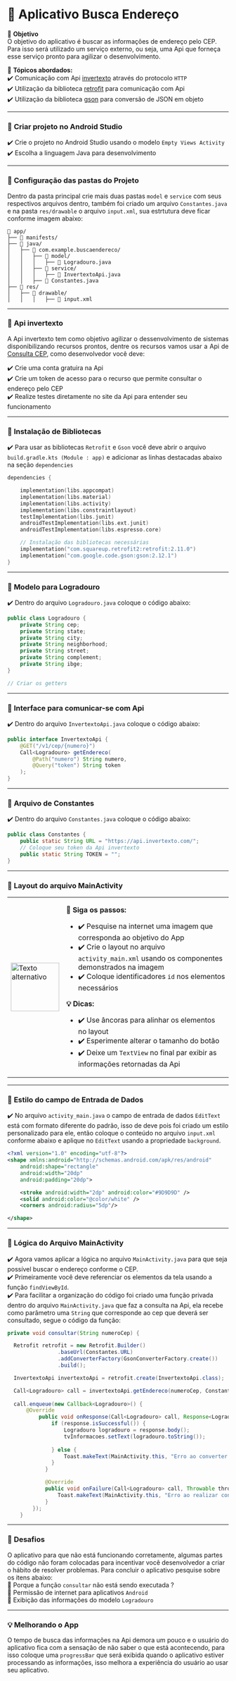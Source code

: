 # 📝 **Aplicativo Busca Endereço**

🎯 **Objetivo**  
O objetivo do aplicativo é buscar as informações de endereço pelo CEP. Para isso será utilizado um serviço externo, ou seja, uma Api que forneça esse serviço pronto para agilizar o desenvolvimento.

📍 **Tópicos abordados:**  
✔️ Comunicação com Api [invertexto](https://api.invertexto.com/) através do protocolo `HTTP`  
✔️ Utilização da biblioteca [retrofit](https://square.github.io/retrofit/) para comunicação com Api  
✔️ Utilização da biblioteca [gson](https://github.com/google/gson) para conversão de JSON em 
objeto  

---

### 🚀 **Criar projeto no Android Studio**
✔️ Crie o projeto no Android Studio usando o modelo `Empty Views Activity`  
✔️ Escolha a linguagem Java para desenvolvimento

---

### 🚀 **Configuração das pastas do Projeto**
Dentro da pasta principal crie mais duas pastas `model` e `service` com seus respectivos arquivos dentro, também foi criado um arquivo ``Constantes.java`` e na pasta ``res/drawable`` o arquivo ``input.xml``, sua estrtutura deve ficar conforme imagem abaixo:

```
📁 app/
├── 📁 manifests/
├── 📁 java/
│   ├── 📁 com.example.buscaendereco/
│   │   ├── 📁 model/
│   │   │   ├── 📄 Logradouro.java
│   │   ├── 📁 service/
│   │   │   ├── 📄 InvertextoApi.java
│   │   ├── 📄 Constantes.java
├── 📁 res/
│   ├── 📁 drawable/
│   │   │   ├── 📄 input.xml
```

---

### 🚀 **Api invertexto**
<div style="text-align: justify;">
A Api invertexto tem como objetivo agilizar o dessenvolvimento de sistemas disponibilizando recursos prontos, dentre os recursos vamos usar a Api de <a href="https://api.invertexto.com/api-consulta-cep">Consulta CEP</a>, como desenvolvedor você deve:
</div>  

✔️ Crie uma conta gratuira na Api  
✔️ Crie um token de acesso para o recurso que permite consultar o endereço pelo CEP  
✔️ Realize testes diretamente no site da Api para entender seu funcionamento  

---

### 🚀 **Instalação de Bibliotecas**
✔️ Para usar as bibliotecas ``Retrofit`` e ``Gson`` você deve abrir o arquivo ``build.gradle.kts (Module : app)``  e adicionar as linhas destacadas abaixo na seção ``dependencies``

```gradle.kts
dependencies {

    implementation(libs.appcompat)
    implementation(libs.material)
    implementation(libs.activity)
    implementation(libs.constraintlayout)
    testImplementation(libs.junit)
    androidTestImplementation(libs.ext.junit)
    androidTestImplementation(libs.espresso.core)

    // Instalação das bibliotecas necessárias
    implementation("com.squareup.retrofit2:retrofit:2.11.0")
    implementation("com.google.code.gson:gson:2.12.1")
}
```

---

### 🚀 **Modelo para Logradouro**
✔️ Dentro do arquivo ``Logradouro.java`` coloque o código abaixo:

```java
public class Logradouro {
    private String cep;
    private String state;
    private String city;
    private String neighborhood;
    private String street;
    private String complement;
    private String ibge;
}

// Criar os getters
```

---

### 🚀 **Interface para comunicar-se com Api**
✔️ Dentro do arquivo ``InvertextoApi.java`` coloque o código abaixo:

```java
public interface InvertextoApi {
    @GET("/v1/cep/{numero}")
    Call<Logradouro> getEndereco(
        @Path("numero") String numero,
        @Query("token") String token
    );
}
```

---

### 🚀 **Arquivo de Constantes**
✔️ Dentro do arquivo ``Constantes.java`` coloque o código abaixo:

```java
public class Constantes {
    public static String URL = "https://api.invertexto.com/";
    // Coloque seu token da Api invertexto
    public static String TOKEN = "";
}
```

---

### 🚀 **Layout do arquivo MainActivity**  

<table>
  <tr>
    <td>
      <img src="../cep.png" alt="Texto alternativo" width="110px">
    </td>
    <td>
      <p><strong>📍 Siga os passos:</strong></p>
      <ul>
        <li>✔️ Pesquise na internet uma imagem que corresponda ao objetivo do App</li>
        <li>✔️ Crie o layout no arquivo <code>activity_main.xml</code> usando os componentes demonstrados na imagem</li>
        <li>✔️ Coloque identificadores <code>id</code> nos elementos necessários</li>
      </ul>
      <p><strong>💡 Dicas:</strong></p>
      <ul>
        <li>✔️ Use âncoras para alinhar os elementos no layout</li>
        <li>✔️ Esperimente alterar o tamanho do botão</li>
        <li>✔️ Deixe um <code>TextView</code> no final par exibir as informações retornadas da Api</li>
      </ul>
    </td>
  </tr>
</table>

---

### 🚀 **Estilo do campo de Entrada de Dados**
✔️ No arquivo ``activity_main.java`` o campo de entrada de dados ``EditText`` está com formato diferente do padrão, isso de deve pois foi criado um estilo personalizado para ele, então coloque o conteúdo no arquivo ``input.xml`` conforme abaixo e aplique no ``EditText`` usando a propriedade ``background``.

```xml
<?xml version="1.0" encoding="utf-8"?>
<shape xmlns:android="http://schemas.android.com/apk/res/android"
    android:shape="rectangle"
    android:width="20dp"
    android:padding="20dp">

    <stroke android:width="2dp" android:color="#9D9D9D" />
    <solid android:color="@color/white" />
    <corners android:radius="5dp"/>

</shape>
```

---

### 🚀 **Lógica do Arquivo MainActivity**
✔️ Agora vamos aplicar a lógica no arquivo ``MainActivity.java`` para que seja possível buscar o endereço conforme o CEP.  
✔️ Primeiramente você deve referenciar os elementos da tela usando a função ``findViewById``.   
✔️ Para facilitar a organização do código foi criado uma função privada dentro do arquivo ``MainActivity.java`` que faz a consulta na Api, ela recebe como parâmetro uma ``String`` que corresponde ao cep que deverá ser consultado, segue o código da função:

```java
private void consultar(String numeroCep) {

  Retrofit retrofit = new Retrofit.Builder()
                .baseUrl(Constantes.URL)
                .addConverterFactory(GsonConverterFactory.create())
                .build();

  InvertextoApi invertextoApi = retrofit.create(InvertextoApi.class);

  Call<Logradouro> call = invertextoApi.getEndereco(numeroCep, Constantes.TOKEN);
  
  call.enqueue(new Callback<Logradouro>() {
      @Override
          public void onResponse(Call<Logradouro> call, Response<Logradouro> response) {
              if (response.isSuccessful()) {
                  Logradouro logradouro = response.body();
                  tvInformacoes.setText(logradouro.toString());
                  
              } else {
                  Toast.makeText(MainActivity.this, "Erro ao converter resposta da Api", Toast.LENGTH_LONG).show();
              }
            }

            @Override
            public void onFailure(Call<Logradouro> call, Throwable throwable) {
                Toast.makeText(MainActivity.this, "Erro ao realizar consulta na Api", Toast.LENGTH_LONG).show();
            }
        });
    }
```

---

### 💪 **Desafios**

O aplicativo para que não está funcionando corretamente, algumas partes do código não foram colocadas para incentivar você desenvolvedor a criar o hábito de resolver problemas. Para concluir o aplicativo pesquise sobre os itens abaixo:  
🔎 Porque a função ``consultar`` não está sendo executada ?  
🔎 Permissão de internet para aplicativos ``Android``  
🔎 Exibição das informações do modelo ``Logradouro``

---

### 💡 **Melhorando o App**
O tempo de busca das informações na Api demora um pouco e o usuário do aplicativo fica com a sensação de não saber o que está acontecendo, para isso coloque uma ``progressBar`` que será exibida quando o aplicativo estiver processando as informações, isso melhora a experiência do usuário ao usar seu aplicativo.